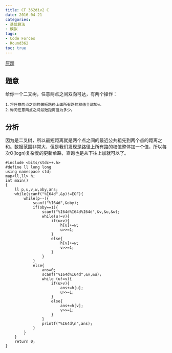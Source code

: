 ```yaml
---
title: CF 362div2 C
date: 2016-04-21 
categories:
- 基础算法
- 模拟
tags:
- Code Forces
- Round362
toc: true
---
```


[原题](http://codeforces.com/contest/697/problem/C)


## 题意

给你一个二叉树，任意两点之间双向可达，有两个操作：

    1.将任意两点之间的做短路径上面所有路的权值全部加w。
    2.询问任意两点之间最短距离值为多少。


## 分析

因为是二叉树，所以最短距离就是两个点之间的最近公共祖先到两个点的距离之和。数据范围非常大，但是我们发现是路径上所有路的权值整体加一个值，所以每次O(logn)复杂度的更新单路，查询也是从下往上加就可以了。


```
#include <bits/stdc++.h>
#define ll long long
using namespace std;
map<ll,ll> h;
int main()
{
    ll p,u,v,w,oby,ans;
    while(scanf("%I64d",&p)!=EOF){
        while(p--){
            scanf("%I64d",&oby);
            if(oby==1){
                scanf("%I64d%I64d%I64d",&v,&u,&w);
                while(u!=v){
                    if(u>v){
                        h[u]+=w;
                        u>>=1;
                    }
                    else{
                        h[v]+=w;
                        v>>=1;
                    }
                }
            }
            else{
                ans=0;
                scanf("%I64d%I64d",&v,&u);
                while (u!=v){
                    if(u>v){
                        ans+=h[u];
                        u>>=1;
                    }
                    else{
                        ans+=h[v];
                        v>>=1;
                    }
                }
                printf("%I64d\n",ans);
            }
        }
    }
    return 0;
}

```
